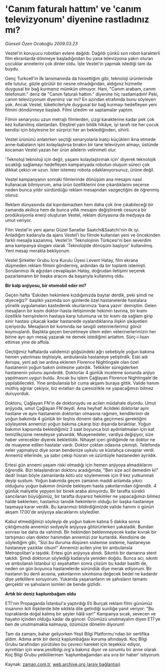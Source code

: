 # 'Canım faturalı hattım' ve 'canım televizyonum' diyenine rastladınız mı?

*Günseli Özen Ocakoğlu 2009.03.23*

<tr><td class="metin" colspan="2" style="padding-top: 20px; padding-left: 5px; padding-right: 10px;">Vestel'in koruyucu robotları evlere dağıldı. Dağıldı çünkü son robot karakterli film ekranlarda dönmeye başladığından bu yana televizyona yakın oturan çocuklar annelerini çok dinler oldu. İşte Vestel'in yapmak istediği tam da buydu.</td></tr><tr><td class="metin" colspan="2" style="padding-top: 20px; padding-left: 5px; padding-right: 10px;"><p> Genç Turkcell'in ilk lansmanında da hissettiğim gibi, teknoloji ürünlerinde elle tutulur, gözle görülür bir nesne olmadığından, aldığınız hizmetle duygusal bir bağ kurmanız mümkün olmuyor. Hani, "Canım arabam, canım telefonum." deriz de "Canım faturalı hattım." diyenine hiç rastlamadım! Peki, canım televizyonum diyeniniz var mı? En azından etrafımda bunu söyleyen yok. Ancak Vestel, tüketicileriyle duygusal bir bağ kurmayı hedefleyen yeni filmini döndürmeye başladı. Filmi izledim ve saptamalar yaptım.
<p> Filmin senaryosu uzun metrajlı filmlerden, çizgi karakterine kadar pek çok kez kullanılmış olanlardan. Eleştirel yanı bildik hikâye, iyi tarafı ise her çocuk kendisi için böylesine bir sürprizi her an beklediğinden, sihirli.
<p> Vestel ürününü anlatırken seçtiği senaryolarla inatçı küçükleri ikna etmede anne-babaların işini kolaylaştırsa bırakın bir tane televizyon almayı, üstünde kocaman Vestel yazan her ürün ailelerin velinimeti olur. 
<p> 'Teknoloji teknoloji için değil, yaşamı kolaylaştırmak için' diyerek teknolojik sıcaklığı sağlamayı hedefleyen kampanyada robotun oluşum süreci çok dikkat çekici ve uzun. İster istemez robota odaklanıyorsunuz, ürüne değil.
<p> Vestel kampanyanın sonraki filmlerinde dönüşüm ana mesajını nasıl kullanacak bilmiyorum, ama ürün özelliklerini öne çıkardıklarını seçerse neden bunca yıldır sürdürdüğü reklam mesajından vazgeçtiğini de öğrenmiş oluruz.
<p> Reklam dünyasında dal kıpırdamazken hem daha çok öne çıkabileceği bir zamanda akıllıca hem de bunca yıllık mesajını değiştirerek cesurca bir prodüksiyonla enerji oluşturan Vestel, reklam dünyasına da medyaya da umut veriyor. 
<p> Film Vestel'in yeni ajansı Güzel Sanatlar Saatchi&amp;Saatchi'nin ilk işi. Anladığım kadarıyla da ajans Vestel'i bu filmde kullanılan yeni ve öncekinden farklı mesajla kazanmış. Vestel'in 'Teknolojinin Türkçesi'ni ben severdim ama kampanya sloganı olarak 'Teknolojide dönüşüm başlıyor' kullanılmış. Yeni mesajı merakla bekliyorum.
<p>Vestel Şirketler Grubu İcra Kurulu Üyesi Levent Hatay, film ekrana düşmeden reklam filmini göndermiş, ardından da bir toplantı istemişti. Sorularımızı ilk ağızdan cevaplayan Hatay, doğrudan iletişimi seçerek pazarlamanın bir başka aracını da başarıyla kullanmış oldu. 
<p><b>Bir kalp anjiyosu, bir otomobil eder mi?</b>
<p>Geçen hafta 'Eskiden hekimlere kızdığımızda baytar derdik, peki şimdi ne diyeceğiz?' başlıklı yazımda son günlerde özel hastanelerde hastalara yönelik uygulamaları kastederek okurlarımıza 'bana yazın' demiştim. Gelen mesajların bir kısmı doktor-hasta iletişiminde hekimin tavrına, bir kısmı özellikle hemşirelerin hastaya karşı tutumuna ve bir kısmı da sağlam girip sinir hastası çıkacak kadar hastanede oyalandıklarına ilişkin şikâyetleri içeriyordu. Mesajların bir kısmında ise sevgili veterinerlerimiz gönül koymuşlardı. Başlıkta geçen benzetmeye sitem eden veterinerlerimizin her birine ayrı ayrı mesaj yazarak ne demek istediğimi anlattım. Sürç-i lisan ettimse yine de affola.
<p>Geçtiğimiz haftalarda validemizi göğsündeki ağrı sebebiyle yoğun bakıma hemen yatırılması teşhisiyle, ambulansla hastaneye yetiştirdik. Eski adı Avrupa, yeni adı ise ardına eklenen Florence Nightingale olan özel hastanenin yoğun bakım ünitesine yatırdık. Tetkikler süregiderken hastanenin yolunu aşındırdık. Doktorlar 4 günlük inceleme sonunda anjiyo yapılmasını uygun buldu. Ancak bu işlem Çağlayan Florence Nightingale'de yapılabilecekti. Yine ambulansla bir cuma akşamı buraya gittik. Valide hanım müthiş ağrılar çekiyor, biz evlatları da çaresizlikle ne yapacağımızı bilmez duruyorduk.
<p>Doktoru, Çağlayan FN'in de doktoruydu ve acilen müdahale diyordu. Umut anjiyoda, umut Çağlayan FN'deydi. Ama heyhat! Acildeki doktorlar aynı hastane ve aynı hastanenin doktorları olmasına rağmen, kendilerinin de yoğun bakımda 4 günlük bir teşhis dönemi daha geçirmesi gerektiğini söyleyerek annemizi yoğun bakıma çıkarıp bizi dışarıda bıraktılar. Yoğun bakımın kapısında beklediğimiz 3 saat boyunca bizi aydınlatmaları için kat temizlikçisine neredeyse yalvardık. Muayenedeler, vardiya değişiyor, size haber verecekler diyerek bekletildik. Nihayet içeri girdiğimde ne doktor ne de muayene edilen hastalar vardı. Doktor çoktan odasına çıkmıştı. Telefonda neler yapmalıyız diye soran bendenize uykulu ve küstahça cevaplar verdi. Annemiz ellerinde, ya sabır çekip hüsran ve üzüntüyle hastaneden ayrıldık.
<p>Ertesi gün annemi yaşam riski olmadığı için hemen anjiyoya almadıklarını öğrendik. Bizi telaşlandıran doktoru aradığımda, "Ben size acil demedim ki!" dedi! İnsan böyle zamanlarda kötü söz söylememek için 9 kez yutkunmalı deyip sustum. Yoğun bakımda geçen zamanın maddi anlamda yıkıcı olduğunu yoğun bakımın önünde bekleyen hasta yakınlarından öğrendik. 4 günlük maliyetle yepyeni bir binek araba alınıyordu. Bir tarafta sürekli sancılanan büyüğümüz, bir tarafta duyarsız hekimler ne yapacağımızı bilmez halde beklerken, hastamızı tanıdık hekimlerin olduğu bir başka hastaneye taşımaya karar verdik. Bu kararımızı bildirdiğimizde valide hanımı o günün akşam 17.00'de anjiyoya alacaklarını söylediler.
<p>Kabul etmediğimizi söyleyip de yoğun bakım katına 5 dakika sonra çıktığımızda annemizi sedyeyle anjiyoya götürürlerken yakaladık. Bundan sonrası ise daha da vahimdi. Bir hekimden beklenmeyecek kadar kıvrak bir tartışmacı olan doktor hanımdan annemizi zor kurtardık. Kendisine de söylediğim gibi, "Sizi bu duruma düşüren sistemse sisteme, hastaneyse hastaneye yazıklar olsun!" Annemizi acilen yine bir ambulansla Metropolitan'a taşıdık. Ertesi gün anjiyoya alındı. Sıkıntılı bir damarına stent takıldı. Şimdi doktorun söylediği kadarıyla yeniden doğdu. Bunca acı, sıkıntı ve ambulanslı İstanbul içi seyahatten sonra çözüm bu kadar basitti de, neden on gün boyunca hastanelerde süründük diye merak ediyorum. Bir hastanın bu denli acısına, yakınlarının sıkıntısına değecek bedel ne kadardır diye yetkililere soruyorum. Yukarıda yaşananların ve şahısların tamamı gerçektir ve şahısların isimleri de bende gizlidir.
<p><b>Artık bir deniz kaplumbağam oldu</b>
<p> ETİ'nin Propaganda İstanbul'a yaptırdığı Eti Burçak reklam filmi günümüz insanının ikili ilişkilerde bile sıklıkla dile getirdiği suniliğe yanıt veriyor: "Bu topraklarda doğal kalmış bir şeyler hâlâ var!" Kampanya sıcak, sevecen ve hayatın içinden olduğu kadar da güncel. Özümüzü unutmayalım diyen ETİ'ye ben de unutmamakla kalmayıp, özümüze dönelim diyorum!
<p> Tam da zamanı, bahar geliyorken Yeşil Bilgi Platformu'ndan bir sertifika aldım. Adıma artık bir deniz kaplumbağası koruma altındaydı. Koç Bilgi Grubu tarafından yürütülen bu çevreci hareket için teşekkür ediyor, ayrıntıları için www.yesilbilgi.org'a bakınız diyor ve sorumlu bir anne olarak Koç Bilgi Grubu yetkililerinen 'kaplumbağamdan ara sıra bir haber' istiyorum.<br/></p></p></p></p></p></p></p></p></p></p></p></p></p></p></p></p></p></td></tr>

Kaynak: [zaman.com.tr](http://zaman.com.tr/yazar.do?yazino=828842), [web.archive.org (arşiv bağlantısı)](http://web.archive.org/web/20090330060051/http://www.zaman.com.tr:80/yazar.do?yazino=828842)
